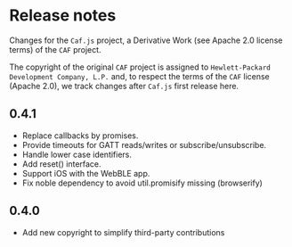 # Release notes

Changes for the `Caf.js` project, a Derivative Work (see Apache 2.0 license terms) of the `CAF` project.

The  copyright of the original `CAF` project is assigned to `Hewlett-Packard Development Company, L.P.` and, to respect the terms of the `CAF` license (Apache 2.0), we track changes after `Caf.js` first release here.

## 0.4.1
 - Replace callbacks by promises.
 - Provide timeouts for GATT reads/writes or subscribe/unsubscribe.
 - Handle lower case identifiers.
 - Add reset() interface.
 - Support iOS with the WebBLE app.
 - Fix noble dependency to avoid util.promisify missing (browserify)

## 0.4.0
 - Add new copyright to simplify third-party contributions
